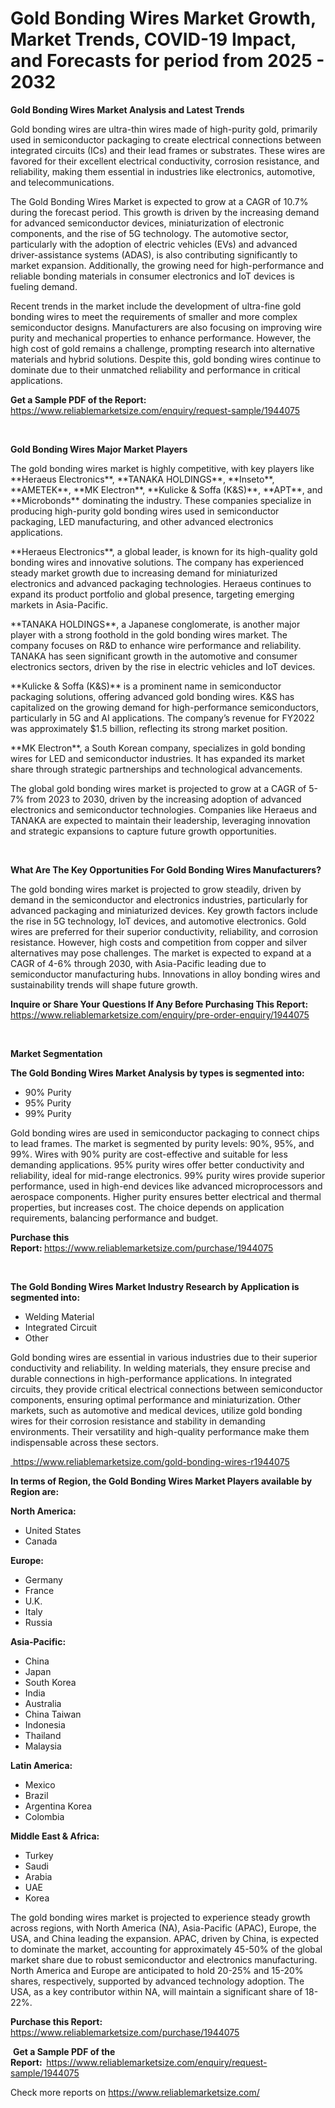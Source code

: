 <p><h1>Gold Bonding Wires Market Growth, Market Trends, COVID-19 Impact, and Forecasts for period from 2025 - 2032</h1></p><p><strong>Gold Bonding Wires Market Analysis and Latest Trends</strong></p>
<p><p>Gold bonding wires are ultra-thin wires made of high-purity gold, primarily used in semiconductor packaging to create electrical connections between integrated circuits (ICs) and their lead frames or substrates. These wires are favored for their excellent electrical conductivity, corrosion resistance, and reliability, making them essential in industries like electronics, automotive, and telecommunications.</p><p>The Gold Bonding Wires Market is expected to grow at a CAGR of 10.7% during the forecast period. This growth is driven by the increasing demand for advanced semiconductor devices, miniaturization of electronic components, and the rise of 5G technology. The automotive sector, particularly with the adoption of electric vehicles (EVs) and advanced driver-assistance systems (ADAS), is also contributing significantly to market expansion. Additionally, the growing need for high-performance and reliable bonding materials in consumer electronics and IoT devices is fueling demand.</p><p>Recent trends in the market include the development of ultra-fine gold bonding wires to meet the requirements of smaller and more complex semiconductor designs. Manufacturers are also focusing on improving wire purity and mechanical properties to enhance performance. However, the high cost of gold remains a challenge, prompting research into alternative materials and hybrid solutions. Despite this, gold bonding wires continue to dominate due to their unmatched reliability and performance in critical applications.</p></p>
<p><strong>Get a Sample PDF of the Report:&nbsp;</strong> <a href="https://www.reliablemarketsize.com/enquiry/request-sample/1944075?utm_campaign=1766&utm_medium=2&utm_source=Github&utm_content=ia&utm_term=26012025&utm_id=gold-bonding-wires">https://www.reliablemarketsize.com/enquiry/request-sample/1944075</a></p>
<p>&nbsp;</p>
<p><strong>Gold Bonding Wires Major Market Players</strong></p>
<p><p>The gold bonding wires market is highly competitive, with key players like **Heraeus Electronics**, **TANAKA HOLDINGS**, **Inseto**, **AMETEK**, **MK Electron**, **Kulicke & Soffa (K&S)**, **APT**, and **Microbonds** dominating the industry. These companies specialize in producing high-purity gold bonding wires used in semiconductor packaging, LED manufacturing, and other advanced electronics applications.</p><p>**Heraeus Electronics**, a global leader, is known for its high-quality gold bonding wires and innovative solutions. The company has experienced steady market growth due to increasing demand for miniaturized electronics and advanced packaging technologies. Heraeus continues to expand its product portfolio and global presence, targeting emerging markets in Asia-Pacific.</p><p>**TANAKA HOLDINGS**, a Japanese conglomerate, is another major player with a strong foothold in the gold bonding wires market. The company focuses on R&D to enhance wire performance and reliability. TANAKA has seen significant growth in the automotive and consumer electronics sectors, driven by the rise in electric vehicles and IoT devices.</p><p>**Kulicke & Soffa (K&S)** is a prominent name in semiconductor packaging solutions, offering advanced gold bonding wires. K&S has capitalized on the growing demand for high-performance semiconductors, particularly in 5G and AI applications. The company’s revenue for FY2022 was approximately $1.5 billion, reflecting its strong market position.</p><p>**MK Electron**, a South Korean company, specializes in gold bonding wires for LED and semiconductor industries. It has expanded its market share through strategic partnerships and technological advancements.</p><p>The global gold bonding wires market is projected to grow at a CAGR of 5-7% from 2023 to 2030, driven by the increasing adoption of advanced electronics and semiconductor technologies. Companies like Heraeus and TANAKA are expected to maintain their leadership, leveraging innovation and strategic expansions to capture future growth opportunities.</p></p>
<p>&nbsp;</p>
<p><strong>What Are The Key Opportunities For Gold Bonding Wires Manufacturers?</strong></p>
<p><p>The gold bonding wires market is projected to grow steadily, driven by demand in the semiconductor and electronics industries, particularly for advanced packaging and miniaturized devices. Key growth factors include the rise in 5G technology, IoT devices, and automotive electronics. Gold wires are preferred for their superior conductivity, reliability, and corrosion resistance. However, high costs and competition from copper and silver alternatives may pose challenges. The market is expected to expand at a CAGR of 4-6% through 2030, with Asia-Pacific leading due to semiconductor manufacturing hubs. Innovations in alloy bonding wires and sustainability trends will shape future growth.</p></p>
<p><strong>Inquire or Share Your Questions If Any Before Purchasing This Report:</strong> <a href="https://www.reliablemarketsize.com/enquiry/pre-order-enquiry/1944075?utm_campaign=1766&utm_medium=2&utm_source=Github&utm_content=ia&utm_term=26012025&utm_id=gold-bonding-wires">https://www.reliablemarketsize.com/enquiry/pre-order-enquiry/1944075</a></p>
<p>&nbsp;</p>
<p><strong>Market Segmentation</strong></p>
<p><strong>The Gold Bonding Wires Market Analysis by types is segmented into:</strong></p>
<p><ul><li>90% Purity</li><li>95% Purity</li><li>99% Purity</li></ul></p>
<p><p>Gold bonding wires are used in semiconductor packaging to connect chips to lead frames. The market is segmented by purity levels: 90%, 95%, and 99%. Wires with 90% purity are cost-effective and suitable for less demanding applications. 95% purity wires offer better conductivity and reliability, ideal for mid-range electronics. 99% purity wires provide superior performance, used in high-end devices like advanced microprocessors and aerospace components. Higher purity ensures better electrical and thermal properties, but increases cost. The choice depends on application requirements, balancing performance and budget.</p></p>
<p><strong>Purchase this Report:&nbsp;</strong><a href="https://www.reliablemarketsize.com/purchase/1944075?utm_campaign=1766&utm_medium=2&utm_source=Github&utm_content=ia&utm_term=26012025&utm_id=gold-bonding-wires">https://www.reliablemarketsize.com/purchase/1944075</a></p>
<p>&nbsp;</p>
<p><strong>The Gold Bonding Wires Market Industry Research by Application is segmented into:</strong></p>
<p><ul><li>Welding Material</li><li>Integrated Circuit</li><li>Other</li></ul></p>
<p><p>Gold bonding wires are essential in various industries due to their superior conductivity and reliability. In welding materials, they ensure precise and durable connections in high-performance applications. In integrated circuits, they provide critical electrical connections between semiconductor components, ensuring optimal performance and miniaturization. Other markets, such as automotive and medical devices, utilize gold bonding wires for their corrosion resistance and stability in demanding environments. Their versatility and high-quality performance make them indispensable across these sectors.</p></p>
<p><a href="https://www.reliablemarketsize.com/gold-bonding-wires-r1944075?utm_campaign=1766&utm_medium=2&utm_source=Github&utm_content=ia&utm_term=26012025&utm_id=gold-bonding-wires">&nbsp;https://www.reliablemarketsize.com/gold-bonding-wires-r1944075</a></p>
<p><strong>In terms of Region, the Gold Bonding Wires Market Players available by Region are:</strong></p>
<p>
    <p> <strong> North America: </strong>
        <ul>
            <li>United States</li>
            <li>Canada</li>
        </ul>
        </p> 
    <p> <strong> Europe: </strong>
        <ul>
            <li>Germany</li>
            <li>France</li>
            <li>U.K.</li>
            <li>Italy</li>
            <li>Russia</li>
        </ul>
        </p> 
    <p> <strong> Asia-Pacific: </strong>
        <ul>
            <li>China</li>
            <li>Japan</li>
            <li>South Korea</li>
            <li>India</li>
            <li>Australia</li>
            <li>China Taiwan</li>
            <li>Indonesia</li>
            <li>Thailand</li>
            <li>Malaysia</li>
        </ul>
        </p> 
    <p> <strong> Latin America: </strong>
        <ul>
            <li>Mexico</li>
            <li>Brazil</li>
            <li>Argentina Korea</li>
            <li>Colombia</li>
        </ul>
        </p> 
    <p> <strong> Middle East & Africa: </strong>
        <ul>
            <li>Turkey</li>
            <li>Saudi</li>
            <li>Arabia</li>
            <li>UAE</li>
            <li>Korea</li>
        </ul>
    </p>
    </p>
<p><p>The gold bonding wires market is projected to experience steady growth across regions, with North America (NA), Asia-Pacific (APAC), Europe, the USA, and China leading the expansion. APAC, driven by China, is expected to dominate the market, accounting for approximately 45-50% of the global market share due to robust semiconductor and electronics manufacturing. North America and Europe are anticipated to hold 20-25% and 15-20% shares, respectively, supported by advanced technology adoption. The USA, as a key contributor within NA, will maintain a significant share of 18-22%.</p></p>
<p><strong>Purchase this Report: </strong><a href="https://www.reliablemarketsize.com/purchase/1944075?utm_campaign=1766&utm_medium=2&utm_source=Github&utm_content=ia&utm_term=26012025&utm_id=gold-bonding-wires">https://www.reliablemarketsize.com/purchase/1944075</a></p>
<p>&nbsp;<strong>Get a Sample PDF of the Report:&nbsp;&nbsp;</strong><a href="https://www.reliablemarketsize.com/enquiry/request-sample/1944075?utm_campaign=1766&utm_medium=2&utm_source=Github&utm_content=ia&utm_term=26012025&utm_id=gold-bonding-wires">https://www.reliablemarketsize.com/enquiry/request-sample/1944075</a></p>
<p><strong></strong></p>
<p>Check more reports on <a href="https://www.reliablemarketsize.com/?utm_campaign=1766&utm_medium=2&utm_source=Github&utm_content=ia&utm_term=26012025&utm_id=gold-bonding-wires">https://www.reliablemarketsize.com/</a></p>